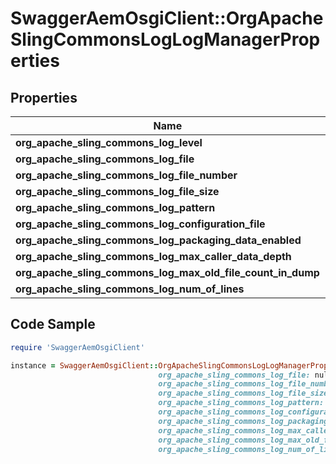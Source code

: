 # SwaggerAemOsgiClient::OrgApacheSlingCommonsLogLogManagerProperties

## Properties

Name | Type | Description | Notes
------------ | ------------- | ------------- | -------------
**org_apache_sling_commons_log_level** | [**ConfigNodePropertyDropDown**](ConfigNodePropertyDropDown.md) |  | [optional] 
**org_apache_sling_commons_log_file** | [**ConfigNodePropertyString**](ConfigNodePropertyString.md) |  | [optional] 
**org_apache_sling_commons_log_file_number** | [**ConfigNodePropertyInteger**](ConfigNodePropertyInteger.md) |  | [optional] 
**org_apache_sling_commons_log_file_size** | [**ConfigNodePropertyString**](ConfigNodePropertyString.md) |  | [optional] 
**org_apache_sling_commons_log_pattern** | [**ConfigNodePropertyString**](ConfigNodePropertyString.md) |  | [optional] 
**org_apache_sling_commons_log_configuration_file** | [**ConfigNodePropertyString**](ConfigNodePropertyString.md) |  | [optional] 
**org_apache_sling_commons_log_packaging_data_enabled** | [**ConfigNodePropertyBoolean**](ConfigNodePropertyBoolean.md) |  | [optional] 
**org_apache_sling_commons_log_max_caller_data_depth** | [**ConfigNodePropertyInteger**](ConfigNodePropertyInteger.md) |  | [optional] 
**org_apache_sling_commons_log_max_old_file_count_in_dump** | [**ConfigNodePropertyInteger**](ConfigNodePropertyInteger.md) |  | [optional] 
**org_apache_sling_commons_log_num_of_lines** | [**ConfigNodePropertyInteger**](ConfigNodePropertyInteger.md) |  | [optional] 

## Code Sample

```ruby
require 'SwaggerAemOsgiClient'

instance = SwaggerAemOsgiClient::OrgApacheSlingCommonsLogLogManagerProperties.new(org_apache_sling_commons_log_level: null,
                                 org_apache_sling_commons_log_file: null,
                                 org_apache_sling_commons_log_file_number: null,
                                 org_apache_sling_commons_log_file_size: null,
                                 org_apache_sling_commons_log_pattern: null,
                                 org_apache_sling_commons_log_configuration_file: null,
                                 org_apache_sling_commons_log_packaging_data_enabled: null,
                                 org_apache_sling_commons_log_max_caller_data_depth: null,
                                 org_apache_sling_commons_log_max_old_file_count_in_dump: null,
                                 org_apache_sling_commons_log_num_of_lines: null)
```


